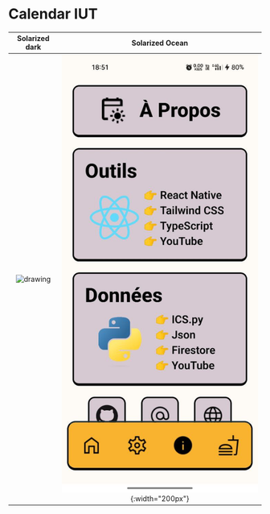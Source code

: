 # Calendar IUT
Solarized dark             |  Solarized Ocean
:-------------------------:|:-------------------------:
<img src="[drawing.jpg](https://github.com/cherifad/Calendar-IUT/blob/master/photo_2023-01-04_19-43-42.jpg)" alt="drawing" width="200" height="auto"/>|  ![](https://github.com/cherifad/Calendar-IUT/blob/master/photo_2023-01-04_19-43-48.jpg){:width="200px"}


